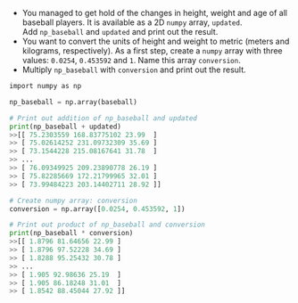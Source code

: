 - You managed to get hold of the changes in height, weight and age of all baseball players. It is available as a 2D `numpy` array, `updated`. Add `np_baseball` and `updated` and print out the result.
- You want to convert the units of height and weight to metric (meters and kilograms, respectively). As a first step, create a `numpy` array with three values: `0.0254`, `0.453592` and `1`. Name this array `conversion`.
- Multiply `np_baseball` with `conversion` and print out the result.
```Python
import numpy as np

np_baseball = np.array(baseball)

# Print out addition of np_baseball and updated
print(np_baseball + updated)
>>[[ 75.2303559 168.83775102 23.99  ] 
>> [ 75.02614252 231.09732309 35.69 ] 
>> [ 73.1544228 215.08167641 31.78  ] 
>> ... 
>> [ 76.09349925 209.23890778 26.19 ] 
>> [ 75.82285669 172.21799965 32.01 ] 
>> [ 73.99484223 203.14402711 28.92 ]]

# Create numpy array: conversion
conversion = np.array([0.0254, 0.453592, 1])

# Print out product of np_baseball and conversion
print(np_baseball * conversion)
>>[[ 1.8796 81.64656 22.99 ] 
>> [ 1.8796 97.52228 34.69 ] 
>> [ 1.8288 95.25432 30.78 ] 
>> ... 
>> [ 1.905 92.98636 25.19  ] 
>> [ 1.905 86.18248 31.01  ] 
>> [ 1.8542 88.45044 27.92 ]]
```